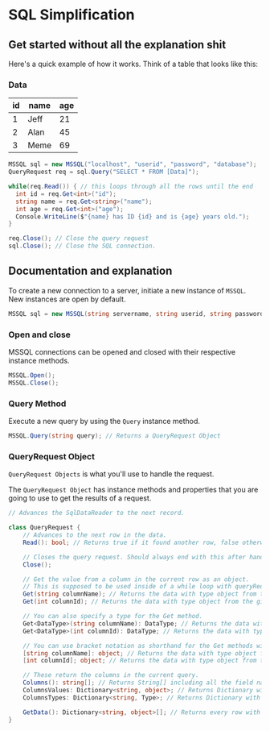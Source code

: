 # SQL Simplification

## Get started without all the explanation shit
Here's a quick example of how it works.
Think of a table that looks like this:  
### **Data**
| id | name | age |
| - | ---- | -- |
| 1 | Jeff | 21 |
| 2 | Alan | 45 |
| 3 | Meme | 69 |
```cs
MSSQL sql = new MSSQL("localhost", "userid", "password", "database");
QueryRequest req = sql.Query("SELECT * FROM [Data]");

while(req.Read()) { // this loops through all the rows until the end
  int id = req.Get<int>("id");
  string name = req.Get<string>("name");
  int age = req.Get<int>("age");
  Console.WriteLine($"{name} has ID {id} and is {age} years old.");
}

req.Close(); // Close the query request
sql.Close(); // Close the SQL connection.
```

## Documentation and explanation
To create a new connection to a server, initiate a new instance of `MSSQL`. New instances are open by default.
```cs
MSSQL sql = new MSSQL(string servername, string userid, string password, string db);
```

### Open and close
MSSQL connections can be opened and closed with their respective instance methods.
```cs
MSSQL.Open();
MSSQL.Close();
```

### Query Method
Execute a new query by using the `Query` instance method.
```cs
MSSQL.Query(string query); // Returns a QueryRequest Object
```

### QueryRequest Object
`QueryRequest Objects` is what you'll use to handle the request.

The `QueryRequest Object` has instance methods and properties that you are going to use to get the results of a request.

```cs
// Advances the SqlDataReader to the next record.

class QueryRequest {
    // Advances to the next row in the data.
    Read(): bool; // Returns true if it found another row, false otherwise.

    // Closes the query request. Should always end with this after handling the data.
    Close();

    // Get the value from a column in the current row as an object.
    // This is supposed to be used inside of a while loop with queryRequest.Read().
    Get(string columnName); // Returns the data with type object from the given name.
    Get(int columnId); // Returns the data with type object from the given id.

    // You can also specify a type for the Get method.
    Get<DataType>(string columnName): DataType; // Returns the data with type DataType from the given name.
    Get<DataType>(int columnId): DataType; // Returns the data with type DataType from the given id.

    // You can use bracket notation as shorthand for the Get methods without custom types.
    [string columnName]: object; // Returns the data with type object from the given name.
    [int columnId]; object; // Returns the data with type object from the given id.

    // These return the columns in the current query.
    Columns(): string[]; // Returns String[] including all the field names. 
    ColumnsValues: Dictionary<string, object>; // Returns Dictionary with field names as keys and their value as values.
    ColumnsTypes: Dictionary<string, Type>; // Returns Dictionary with field names as keys and their type as values.

    GetData(): Dictionary<string, object>[]; // Returns every row with colomns and values as an array of Dictionary<string, object>
}

```
